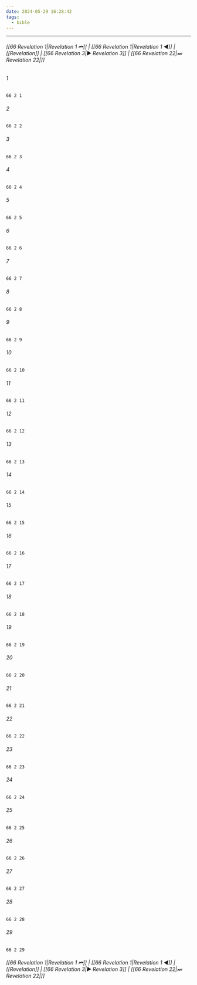 ```yaml
---
date: 2024-05-29 16:28:42
tags:
  - bible
---
```

___

###### [[66 Revelation 1|Revelation 1 ⏮]] | [[66 Revelation 1|Revelation 1 ◀]] | [[Revelation]] | [[66 Revelation 3|▶ Revelation 3]] | [[66 Revelation 22|⏭ Revelation 22|]]

###### 1
``` verse
66 2 1 
```
###### 2
``` verse
66 2 2 
```
###### 3
``` verse
66 2 3 
```
###### 4
``` verse
66 2 4 
```
###### 5
``` verse
66 2 5 
```
###### 6
``` verse
66 2 6 
```
###### 7
``` verse
66 2 7 
```
###### 8
``` verse
66 2 8 
```
###### 9
``` verse
66 2 9 
```
###### 10
``` verse
66 2 10 
```
###### 11
``` verse
66 2 11 
```
###### 12
``` verse
66 2 12 
```
###### 13
``` verse
66 2 13 
```
###### 14
``` verse
66 2 14 
```
###### 15
``` verse
66 2 15 
```
###### 16
``` verse
66 2 16 
```
###### 17
``` verse
66 2 17 
```
###### 18
``` verse
66 2 18 
```
###### 19
``` verse
66 2 19 
```
###### 20
``` verse
66 2 20 
```
###### 21
``` verse
66 2 21 
```
###### 22
``` verse
66 2 22 
```
###### 23
``` verse
66 2 23 
```
###### 24
``` verse
66 2 24 
```
###### 25
``` verse
66 2 25 
```
###### 26
``` verse
66 2 26 
```
###### 27
``` verse
66 2 27 
```
###### 28
``` verse
66 2 28 
```
###### 29
``` verse
66 2 29 
```

###### [[66 Revelation 1|Revelation 1 ⏮]] | [[66 Revelation 1|Revelation 1 ◀]] | [[Revelation]] | [[66 Revelation 3|▶ Revelation 3]] | [[66 Revelation 22|⏭ Revelation 22|]]

